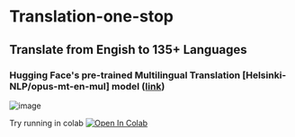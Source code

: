 # Translation-one-stop

## Translate from Engish to 135+ Languages

### Hugging Face's pre-trained Multilingual Translation [Helsinki-NLP/opus-mt-en-mul] model ([link](https://huggingface.co/Helsinki-NLP/opus-mt-en-mul))


![image](https://user-images.githubusercontent.com/41701392/116452509-6d1d1b80-a87b-11eb-94ca-3ae30a0f1032.png)

Try running in colab
[![Open In Colab](https://colab.research.google.com/assets/colab-badge.svg)](https://colab.research.google.com/github/Abishek-V/Multilingual-translation-using-HuggingFace/blob/main/English_to_other_Languagues.ipynb)

